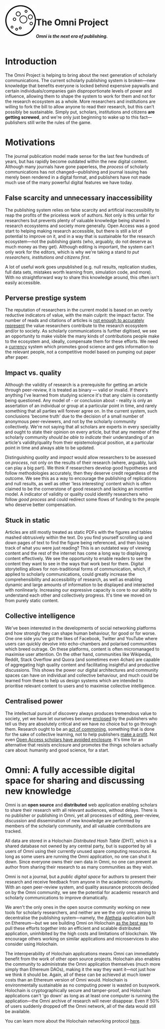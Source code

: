 <img align="left" width="100" height="100" src="logo.png">

# The Omni Project

***Omni is the next era of publishing.***
</br></br>

# Introduction

The Omni Project is helping to bring about the next generation of scholarly communications. The current scholarly publishing system is broken—new knowledge that benefits everyone is locked behind expensive paywalls and certain individuals/companies gain disproportionate levels of power and influence, allowing them to shape the system to work for them and not for the research ecosystem as a whole. More researchers and institutions are willing to fork the bill to allow anyone to read their research, but this can't possibly be sustainable. Simply put, scholars, institutions and citizens **are getting screwed**, and we're only just beginning to wake up to this fact—publishers still write the rules of the game.

# Motivations

The journal publication model made sense for the last few hundreds of years, but has rapidly become outdated within the new digital context. Although many journals have gone paperless, the *process* of scholarly communications has not changed—publishing and journal issuing has merely been rendered in a digital format, and publishers have not made much use of the many powerful digital features we have today.

## False scarcity and unnecessary inaccessibility

The publishing system relies on false scarcity and artificial inaccessibility to reap the profits of the priceless work of authors. Not only is this unfair for researchers but prevents plenty of valuable knowledge being shared in research ecosystems and society more generally. Open Access was a good start to helping making research accessible, but there is still a lot of potential to improve on it, and in a way that is sustainable for the research ecosystem—not the publishing giants (who, arguably, do not deserve as much money as they get). Although editing is important, the system can't only work for the editors, which is why we're taking a stand *to put researchers, institutions and citizens first*.

A lot of useful work goes unpublished (e.g. null results, replication studies, full data sets, mistakes worth learning from, simulation code, and more). With no straightforward way to share this knowledge around, this often isn't easily accessible. 

## Perverse prestige system

The reputation of researchers in the current model is based on an overly reductive indicators of value, with the main culprit: the impact factor. The number of reads and citations of articles is [not enough to accurately represent](http://backreaction.blogspot.com/2017/03/academia-is-fucked-up-so-why-isnt.html) the value researchers contribute to the research ecosystem and/or to society. As scholarly communications is further digitised, we see an opportunity to make visible the many kinds of contributions people make to the ecosystem and, ideally, compensate them for these efforts. We need a [currency](http://www.artbrock.com/blog/designing-social-flows-chapter-6-designing-incentives) system which promotes good science and gets information to the relevant people, not a competitive model based on pumping out paper after paper.

## Impact vs. quality

Although the validity of research is a prerequisite for getting an article through peer-review, it is treated as binary — valid or invalid. If there's anything I've learned from studying science it's that any claim is constantly being questioned. Any model of - or conclusion about - reality is only an assertation of an individual or group at a particular point in time, and rarely something that all parties will forever agree on. In the current system, such conclusions 'become truth' due to the decision of a small number of anonymous peer-reviewers, and not by the scholarly community collectively. We're not saying that all scholars are experts in every speciality and ought to state their opinion on every article, but that any member of the scholarly community *should be able to indicate* their understanding of an article's validity/quality from their epistemological position, at a particular point in time and always able to be updated.

Distinguishing *quality* and *impact* would allow researchers to be assessed on *process*, not only on the results of their research (where, arguably, luck can play a big part). We think if researchers develop good hypotheses and follow methodologies accurately, then they deserve credit regardless of the outcome. We see this as a way to encourage the publishing of replications and null results, as well as other 'less interesting' content which is often claimed to be the cornerstone of good research and lacking an incentive model. A indicator of validity or quality could identify researchers who follow *good process* and could redirect some flows of funding to the people who deserve better compensation.

## Stuck in static

Articles are still mostly treated as static PDFs with the figures and tables mashed obtrusively within the text. Do you find yourself scrolling up and down pages of text to find the figure being referenced, and then losing track of what you were just reading? This is an outdated way of viewing content and the rest of the internet has come a long way to displaying content effectively. We see the opportunity to enable readers to see the content they want to see in the ways that work best for them. Digital storytelling allows for non-traditional forms of communication, which, if applied to scholarly communications, could greatly increase the comprehensibility and accessibility of research, as well as enabling dynamic and large amounts of information to be displayed and interacted with nonlinearly. Increasing our expressive capacity is core to our ability to understand each other and collectively progress. It's time we moved on from purely static content.

## Collective intelligence

We've been interested in the developments of social networking platforms and how strongly they can shape human behaviour, for good or for worse. One one side you've got the likes of Facebook, Twitter and YouTube where users can quickly devolve into echo-chambers and polarised communities which breed outrage. On these platforms, content is often micromanaged to maximise user attention. On the other hand, communities like Wikipedia, Reddit, Stack Overflow and Quora (and sometimes even 4chan) are capable of aggregating high quality content and facilitating insightful and productive discussions. This shows the power our digital architectures and community spaces can have on individual and collective behaviour, and much could be learned from these to help us design systems which are intended to prioritise relevant content to users and to maximise collective intelligence.

## Centralised power

The intellectual pursuit of discovery always produces tremendous value to society, yet we have let ourselves become [enclosed](https://en.wikipedia.org/wiki/Enclosure) by the publishers who tell us they are absolutely critical and we have no choice but to go through them. Research ought to be an [act of commoning](http://wealthofthecommons.org/essay/introduction-commons-transformative-vision), something that is done for the sake of collective learning, not to help publishers [make a profit](http://threader.ecs.soton.ac.uk/lists/boaiforum/2769.html). Not even [Open Access scholars have avoided enclosure](https://www.triple-c.at/index.php/tripleC/article/view/525). It's time for an alternative that resists enclosure and promotes the things scholars actually care about: humanity and good science, for a start.

# Omni: A fully accessible digital space for sharing and discussing new knowledge

Omni is an **open source** and **distributed** web application enabling scholars to share their research with all relevant audiences, without delays. There is no publisher or publishing in Omni, yet all processes of editing, peer-review, discussion and dissemination of new knowledge are performed by members of the scholarly community, and all valuable contributions are tracked. 

All data are stored in a Holochain *Distributed Hash Table (DHT)*, which is a shared database not owned by any central party, but is supported by all users of Omni using their currently unused spare computing resources. As long as some users are running the Omni application, no one can shut it down. Since everyone owns their own data in Omni, no one can prevent an author from sharing their research to as many communities as they wish.

Omni is not a journal, but a *public digital space* for authors to present their research and receive feedback from anyone in the academic community. With an open peer-review system, and quality assurance protocols decided on by the Omni community, we see the potential for academic research and scholarly communications to improve dramatically.

We aren't the only ones in the open source community working on new tools for scholarly researchers, and neither are we the only ones aiming to decentralise the publishing system—namely, the [Aletheia](https://github.com/aletheia-foundation/aletheia-whitepaper/blob/master/WHITE-PAPER.md) application built on Ethereum—but we see building Omni on Holochain [as the best way](https://github.com/holochain/holochain-proto/wiki/FAQ) to pull these efforts together into an efficient and scalable distributed application, uninhibited by the high costs and limitations of blockchain. We encourage others working on similar applications and microservices to also consider using Holochain.

The interoperability of Holochain applications means Omni can immediately benefit from the work of other open source projects. Holochain also enables the community to administrate the Omni application themselves (much more simply than Ethereum DAOs), making it the way they want it—not just how we think it should be. Again, all of these can be achieved at much lower costs than an Ethereum version of Omni would. Holochain is environmentally sustainable as no computing power is wasted on busywork. Holochain is cryptographically secure and tamper-proof, and Holochain applications can't 'go down' as long as at least one computer is running the application—the Omni archive of research will never disappear. Even if 50% of users suddenly dropped off the Omni network, all of the data would still be available.

You can learn more about the Holochain networking protocol [here](https://www.notion.so/Holochain-Reading-List-352388be758f4356a6da1fbb7962f87c).
